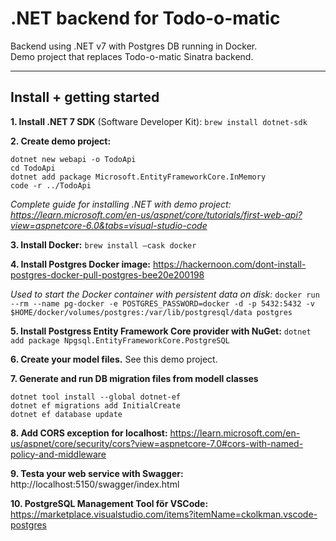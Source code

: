 # .NET backend for Todo-o-matic

Backend using .NET v7 with Postgres DB running in Docker.   
Demo project that replaces Todo-o-matic Sinatra backend.

---

## Install + getting started

**1. Install .NET 7 SDK** (Software Developer Kit): `brew install dotnet-sdk`

**2. Create demo project:**
```
dotnet new webapi -o TodoApi
cd TodoApi
dotnet add package Microsoft.EntityFrameworkCore.InMemory
code -r ../TodoApi
```
*Complete guide for installing .NET with demo project: https://learn.microsoft.com/en-us/aspnet/core/tutorials/first-web-api?view=aspnetcore-6.0&tabs=visual-studio-code*

**3. Install Docker:** `brew install —cask docker`

**4. Install Postgres Docker image:** https://hackernoon.com/dont-install-postgres-docker-pull-postgres-bee20e200198

*Used to start the Docker container with persistent data on disk:* `docker run --rm --name pg-docker -e POSTGRES_PASSWORD=docker -d -p 5432:5432 -v $HOME/docker/volumes/postgres:/var/lib/postgresql/data postgres`

**5. Install Postgress Entity Framework Core provider with NuGet:** `dotnet add package Npgsql.EntityFrameworkCore.PostgreSQL`

**6. Create your model files.** See this demo project.

**7. Generate and run DB migration files from modell classes**
```
dotnet tool install --global dotnet-ef
dotnet ef migrations add InitialCreate
dotnet ef database update
```

**8. Add CORS exception for localhost:** https://learn.microsoft.com/en-us/aspnet/core/security/cors?view=aspnetcore-7.0#cors-with-named-policy-and-middleware 

**9. Testa your web service with Swagger:** http://localhost:5150/swagger/index.html  

**10. PostgreSQL Management Tool för VSCode:** https://marketplace.visualstudio.com/items?itemName=ckolkman.vscode-postgres 
